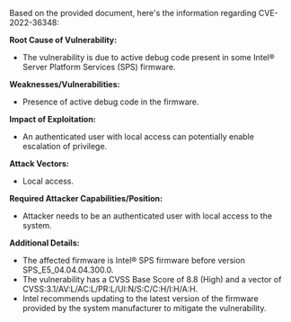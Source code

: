 Based on the provided document, here's the information regarding CVE-2022-36348:

**Root Cause of Vulnerability:**
- The vulnerability is due to active debug code present in some Intel® Server Platform Services (SPS) firmware.

**Weaknesses/Vulnerabilities:**
- Presence of active debug code in the firmware.

**Impact of Exploitation:**
- An authenticated user with local access can potentially enable escalation of privilege.

**Attack Vectors:**
- Local access.

**Required Attacker Capabilities/Position:**
- Attacker needs to be an authenticated user with local access to the system.

**Additional Details:**

- The affected firmware is Intel® SPS firmware before version SPS_E5_04.04.04.300.0.
- The vulnerability has a CVSS Base Score of 8.8 (High) and a vector of CVSS:3.1/AV:L/AC:L/PR:L/UI:N/S:C/C:H/I:H/A:H.
- Intel recommends updating to the latest version of the firmware provided by the system manufacturer to mitigate the vulnerability.